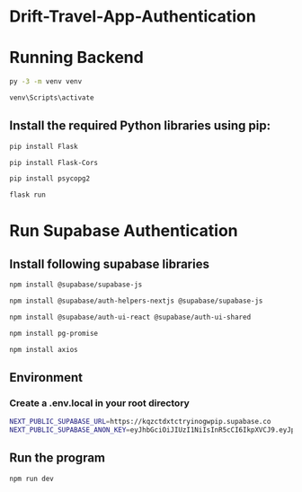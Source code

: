 # Drift-Travel-App-Authentication


# Running Backend


```bash
py -3 -m venv venv
```
```bash
venv\Scripts\activate
```

## Install the required Python libraries using pip:

```bash
pip install Flask
```

```bash
pip install Flask-Cors
```

```bash
pip install psycopg2
```


```bash
flask run
```

# Run Supabase Authentication

## Install following supabase libraries

```bash
npm install @supabase/supabase-js
```

```bash
npm install @supabase/auth-helpers-nextjs @supabase/supabase-js
```

```bash
npm install @supabase/auth-ui-react @supabase/auth-ui-shared
```

```bash
npm install pg-promise
```

```bash
npm install axios 
```

## Environment 

### Create a .env.local in your root directory

```bash
NEXT_PUBLIC_SUPABASE_URL=https://kqzctdxtctryinogwpip.supabase.co
NEXT_PUBLIC_SUPABASE_ANON_KEY=eyJhbGciOiJIUzI1NiIsInR5cCI6IkpXVCJ9.eyJpc3MiOiJzdXBhYmFzZSIsInJlZiI6ImtxemN0ZHh0Y3RyeWlub2d3cGlwIiwicm9sZSI6ImFub24iLCJpYXQiOjE2OTUwODcyNDcsImV4cCI6MjAxMDY2MzI0N30.HN4g1L7K6GhXhA7ppIAWEah7MPe4K4k9B2m9p5GnZhA
```

## Run the program
```bash
npm run dev
```
